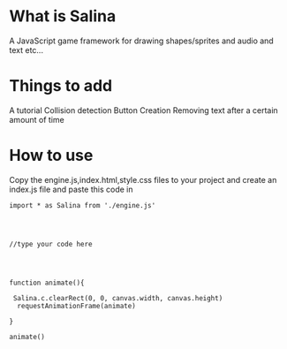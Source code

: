 # What is Salina
A JavaScript game framework for drawing shapes/sprites and audio and text etc...
# Things to add 
A tutorial 
Collision detection 
Button Creation 
Removing text after a certain amount of time
# How to use 
Copy the engine.js,index.html,style.css files to your project and create an index.js file and paste this code in 
``` 
import * as Salina from './engine.js'
 



//type your code here 




function animate(){

 Salina.c.clearRect(0, 0, canvas.width, canvas.height)
  requestAnimationFrame(animate)

}

animate()
```
